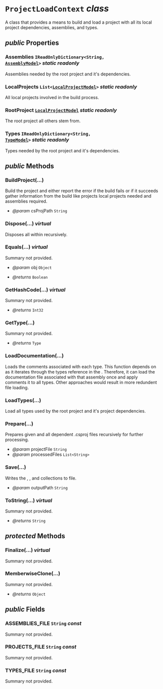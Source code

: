 # <code><span title="A class that provides a means to build and load a project with all its local project dependencies, assemblies, and types.">ProjectLoadContext</span></code> *class*

A class that provides a means to build and load a project with all its local project dependencies, assemblies, and types.

## *public* Properties

### Assemblies <code><span title="A class that provides a means to build and load a project with all its local project dependencies, assemblies, and types.">IReadOnlyDictionary</span><<span title="Represents text as a sequence of UTF-16 code units.">String</span>, <a href="..\Models\AssemblyModel.md">AssemblyModel</a>></code> *static* *readonly*

Assemblies needed by the root project and it's dependencies.

### LocalProjects <code><span title="A class that provides a means to build and load a project with all its local project dependencies, assemblies, and types.">List</span><<a href="..\Models\LocalProjectModel.md">LocalProjectModel</a>></code> *static* *readonly*

All local projects involved in the build process.

### RootProject <code><a href="..\Models\LocalProjectModel.md">LocalProjectModel</a></code> *static* *readonly*

The root project all others stem from.

### Types <code><span title="A class that provides a means to build and load a project with all its local project dependencies, assemblies, and types.">IReadOnlyDictionary</span><<span title="Represents text as a sequence of UTF-16 code units.">String</span>, <a href="..\Models\Language\TypeModel.md">TypeModel</a>></code> *static* *readonly*

Types needed by the root project and it's dependencies.



## *public* Methods

### BuildProject(...)

Build the project and either report the error if the build fails or if it succeeds gather information
from the build like projects local projects needed and assemblies required.

- *@param* csProjPath <code><span title="A class that provides a means to build and load a project with all its local project dependencies, assemblies, and types.">String</span></code>



### Dispose(...) *virtual*

Disposes all <see cref="T:DotDocs.Core.Models.LocalProjectModel" /> within <see cref="F:DotDocs.Core.Loader.ProjectLoadContext.rootProject" /> recursively.



### Equals(...) *virtual*

Summary not provided.

- *@param* obj <code><span title="A class that provides a means to build and load a project with all its local project dependencies, assemblies, and types.">Object</span></code>

- *@returns* <code><span title="A class that provides a means to build and load a project with all its local project dependencies, assemblies, and types.">Boolean</span></code>

### GetHashCode(...) *virtual*

Summary not provided.

- *@returns* <code><span title="A class that provides a means to build and load a project with all its local project dependencies, assemblies, and types.">Int32</span></code>

### GetType(...)

Summary not provided.

- *@returns* <code><span title="A class that provides a means to build and load a project with all its local project dependencies, assemblies, and types.">Type</span></code>

### LoadDocumentation(...)

Loads the comments associated with each type. This function depends on <see cref="P:DotDocs.Core.Loader.ProjectLoadContext.Assemblies" />
as it iterates through the types reference in the <see cref="P:DotDocs.Core.Models.AssemblyModel.Types" />. Therefore, it can load
the documentation file associated with that assembly once and apply comments it to all types. Other approaches
would result in more redundent file loading.



### LoadTypes(...)

Load all types used by the root project and it's project dependencies.



### Prepare(...)

Prepares given and all dependent .csproj files recursively for further processing.

- *@param* projectFile <code><span title="A class that provides a means to build and load a project with all its local project dependencies, assemblies, and types.">String</span></code>
- *@param* processedFiles <code><span title="A class that provides a means to build and load a project with all its local project dependencies, assemblies, and types.">List</span><<span title="Represents text as a sequence of UTF-16 code units.">String</span>></code>



### Save(...)

Writes the <see cref="P:DotDocs.Core.Loader.ProjectLoadContext.Assemblies" />, <see cref="P:DotDocs.Core.Loader.ProjectLoadContext.LocalProjects" />, and <see cref="P:DotDocs.Core.Loader.ProjectLoadContext.Types" /> collections to file.

- *@param* outputPath <code><span title="A class that provides a means to build and load a project with all its local project dependencies, assemblies, and types.">String</span></code>



### ToString(...) *virtual*

Summary not provided.

- *@returns* <code><span title="A class that provides a means to build and load a project with all its local project dependencies, assemblies, and types.">String</span></code>

## *protected* Methods

### Finalize(...) *virtual*

Summary not provided.



### MemberwiseClone(...)

Summary not provided.

- *@returns* <code><span title="A class that provides a means to build and load a project with all its local project dependencies, assemblies, and types.">Object</span></code>

## *public* Fields

### ASSEMBLIES_FILE <code><span title="A class that provides a means to build and load a project with all its local project dependencies, assemblies, and types.">String</span></code> *const*

Summary not provided.

### PROJECTS_FILE <code><span title="A class that provides a means to build and load a project with all its local project dependencies, assemblies, and types.">String</span></code> *const*

Summary not provided.

### TYPES_FILE <code><span title="A class that provides a means to build and load a project with all its local project dependencies, assemblies, and types.">String</span></code> *const*

Summary not provided.